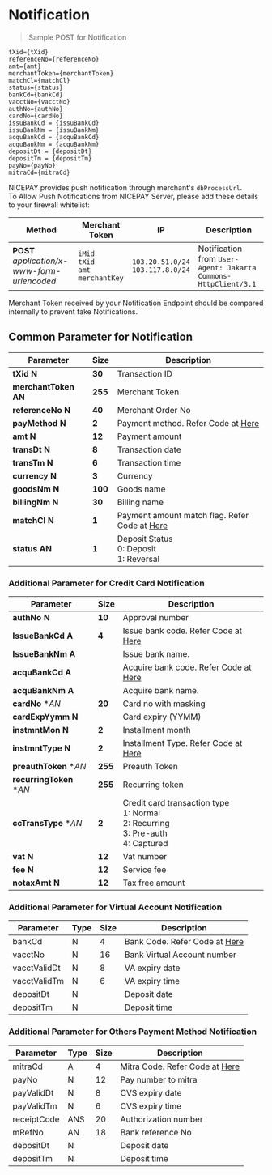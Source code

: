 
# Notification

> Sample POST for Notification

```
tXid={tXid}  
referenceNo={referenceNo}  
amt={amt}  
merchantToken={merchantToken}  
matchCl={matchCl}
status={status}
bankCd={bankCd}
vacctNo={vacctNo}
authNo={authNo}
cardNo={cardNo}
issuBankCd = {issuBankCd}
issuBankNm = {issuBankNm}
acquBankCd = {acquBankCd}
acquBankNm = {acquBankNm}
depositDt = {depositDt}
depositTm = {depositTm}
payNo={payNo}
mitraCd={mitraCd}
```

NICEPAY provides push notification through merchant's `dbProcessUrl`.<br>
To Allow Push Notifications from NICEPAY Server, please add these details to your firewall whitelist:

| **Method** | Merchant Token | IP | Description |
| --- | --- | --- | --- |
| **POST** *application/x-www-form-urlencoded* | `iMid`<br>`tXid`<br>`amt`<br>`merchantKey` | `103.20.51.0/24` <br> `103.117.8.0/24` | Notification from `User-Agent: Jakarta Commons-HttpClient/3.1` |

<aside class="notice">
Merchant Token received by your Notification Endpoint should be compared internally to prevent fake Notifications.
</aside>

## Common Parameter for Notification

| **Parameter**    		   | **Size** | Description																				|
|--------------------------| -------- | ----------------------------------------------------------------------------------------|
| **tXid**         	**N**  | **30**   | Transaction ID																			|
| **merchantToken**	**AN** | **255**  | Merchant Token																			|
| **referenceNo**  	**N**  | **40**   | Merchant Order No																		|
| **payMethod**    	**N**  | **2**    | Payment method. Refer Code at [Here](#payment-method)									|
| **amt**          	**N**  | **12**   | Payment amount																			|
| **transDt**      	**N**  | **8**    | Transaction date																		|
| **transTm**      	**N**  | **6**    | Transaction time																		|
| **currency**     	**N**  | **3**    | Currency																			    |
| **goodsNm**      	**N**  | **100**  | Goods name																				|
| **billingNm**    	**N**  | **30**   | Billing name																			|
| **matchCl**      	**N**  | **1**    | Payment amount match flag. Refer Code at [Here](#notification-match-amount-indicator)	|
| **status**       	**AN** | **1**    | Deposit Status<br>0: Deposit<br>1: Reversal												|

### Additional Parameter for Credit Card Notification

| **Parameter**    			| **Size** | Description																			  |
|---------------------------| -------- | -----------------------------------------------------------------------------------------|
| **authNo**         **N**	| **10**   | Approval number																		  |
| **IssueBankCd**    **A**	| **4**    | Issue bank code. Refer Code at [Here](#bank-code)										  |
| **IssueBankNm**    **A**	|    	   | Issue bank name. 																		  |
| **acquBankCd**     **A**	|     	   | Acquire bank code. Refer Code at [Here](#bank-code)									  |
| **acquBankNm**     **A**	|    	   | Acquire bank name.																		  |
| **cardNo**         **AN*	| **20**   | Card no with masking																	  |
| **cardExpYymm**    **N**	|     	   | Card expiry (YYMM)																		  |
| **instmntMon**     **N**	| **2**    | Installment month																		  |
| **instmntType**    **N**	| **2**    | Installment Type. Refer Code at [Here](#installment-type)							      |
| **preauthToken**   **AN*	| **255**  | Preauth Token																			  |
| **recurringToken** **AN*	| **255**  | Recurring token 																		  |
| **ccTransType**    **AN*	| **2**    | Credit card transaction type<br>1: Normal<br>2: Recurring<br>3: Pre-auth<br>4: Captured  |
| **vat**            **N**	| **12**   | Vat number																				  |
| **fee**            **N**	| **12**   | Service fee																			|
| **notaxAmt**       **N**	| **12**   | Tax free amount																			|

### Additional Parameter for Virtual Account Notification

Parameter | Type | Size | Description
---------- | ---------- | ---------- | ----------
bankCd  | N | 4 | Bank Code. Refer Code at [Here](#bank-code)
vacctNo | N | 16 | Bank Virtual Account number
vacctValidDt  | N | 8 | VA expiry date
vacctValidTm | N | 6 | VA expiry time
depositDt | N | &nbsp; | Deposit date
depositTm | N | &nbsp; | Deposit time

### Additional Parameter for Others Payment Method Notification

Parameter | Type | Size | Description
---------- | ---------- | ---------- | ----------
mitraCd | A | 4 |  Mitra Code. Refer Code at [Here](#mitra-code)
payNo | N | 12 | Pay number to mitra
payValidDt | N | 8 | CVS expiry date
payValidTm | N | 6 | CVS expiry time
receiptCode | ANS | 20 | Authorization number
mRefNo | AN | 18 | Bank reference No
depositDt | N | &nbsp; | Deposit date
depositTm | N | &nbsp; | Deposit time

